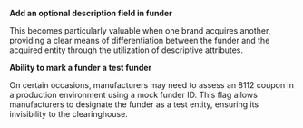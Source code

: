 
**Add an optional description field in funder**

This becomes particularly valuable when one brand acquires another, providing a clear means of differentiation between the funder and the acquired entity through the utilization of descriptive attributes.

**Ability to mark a funder a test funder**

On certain occasions, manufacturers may need to assess an 8112 coupon in a production environment using a mock funder ID. This flag allows manufacturers to designate the funder as a test entity, ensuring its invisibility to the clearinghouse.
<!--stackedit_data:
eyJoaXN0b3J5IjpbLTg3MTU1NDg5MywzNjc0MzIxMjksLTExMj
Q4NjI3NTYsLTEyODQxMzU1NzUsMTMyOTkzMTI1MiwtODM4MDk0
MTMzLC0xMzI3MDg2NTMwLC0xNTAwMjMyMTM1LDkxNjIyNjA5NC
wtMTc2OTUzNjE0NiwtMTYwMzE0ODA1MywtOTkxMTI2NDM5LDIw
MzE5OTY5ODMsLTUyODk2NTQ0OSwtNzE3MjYwMjc4LDExNjAxMz
E5MzYsMTUxNjY0NjQ3Nyw0MDk4NDA4ODQsLTkyMjQzNDU5Nl19

-->